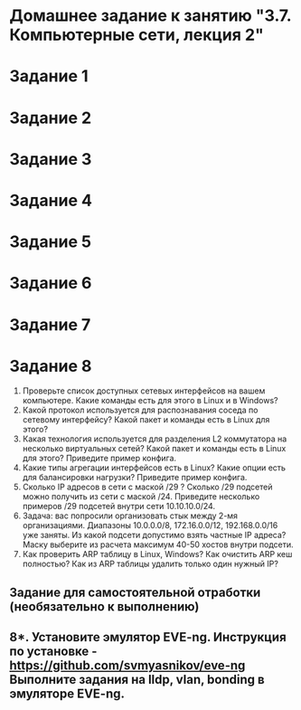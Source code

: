 # Домашнее задание к занятию "3.7. Компьютерные сети, лекция 2"
# Задание 1
# Задание 2
# Задание 3
# Задание 4
# Задание 5
# Задание 6
# Задание 7
# Задание 8
1. Проверьте список доступных сетевых интерфейсов на вашем компьютере. Какие команды есть для этого в Linux и в Windows?
2. Какой протокол используется для распознавания соседа по сетевому интерфейсу? Какой пакет и команды есть в Linux для этого?
3. Какая технология используется для разделения L2 коммутатора на несколько виртуальных сетей? Какой пакет и команды есть в Linux для этого? Приведите пример конфига.
4. Какие типы агрегации интерфейсов есть в Linux? Какие опции есть для балансировки нагрузки? Приведите пример конфига.
5. Сколько IP адресов в сети с маской /29 ? Сколько /29 подсетей можно получить из сети с маской /24. Приведите несколько примеров /29 подсетей внутри сети 10.10.10.0/24.
6. Задача: вас попросили организовать стык между 2-мя организациями. Диапазоны 10.0.0.0/8, 172.16.0.0/12, 192.168.0.0/16 уже заняты. Из какой подсети допустимо взять частные IP адреса? Маску выберите из расчета максимум 40-50 хостов внутри подсети.
7. Как проверить ARP таблицу в Linux, Windows? Как очистить ARP кеш полностью? Как из ARP таблицы удалить только один нужный IP?
## Задание для самостоятельной отработки (необязательно к выполнению)
 8*. Установите эмулятор EVE-ng.
 Инструкция по установке - https://github.com/svmyasnikov/eve-ng
 Выполните задания на lldp, vlan, bonding в эмуляторе EVE-ng. 
 ---
